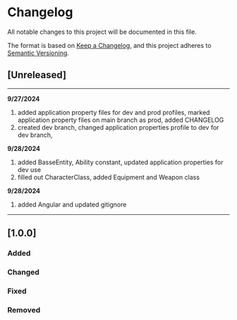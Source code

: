 # Changelog

All notable changes to this project will be documented in this file.

The format is based on [Keep a Changelog](https://keepachangelog.com/en/1.1.0/),
and this project adheres to [Semantic Versioning](https://semver.org/spec/v2.0.0.html).

## [Unreleased]
***
**9/27/2024**
1. added application property files for dev and prod profiles, marked application property files on main branch as prod, added CHANGELOG
2. created dev branch, changed application properties profile to dev for dev branch,

**9/28/2024**
1. added BasseEntity, Ability constant, updated application properties for dev use
2. filled out CharacterClass, added Equipment and Weapon class

**9/28/2024**
1. added Angular and updated gitignore
***
## [1.0.0]
### Added
### Changed
### Fixed
### Removed
